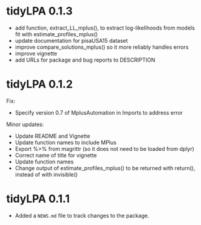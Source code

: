 # tidyLPA 0.1.3

* add function, extract_LL_mplus(), to extract log-likelihoods from models fit with estimate_profiles_mplus()
* update documentation for pisaUSA15 dataset
* improve compare_solutions_mplus() so it more reliably handles errors
* improve vignette
* add URLs for package and bug reports to DESCRIPTION

# tidyLPA 0.1.2

Fix: 

* Specify version 0.7 of MplusAutomation in Imports to address error

Minor updates: 

* Update README and Vignette
* Update function names to include MPlus
* Export %>% from magrittr (so it does not need to be loaded from dplyr)
* Correct name of title for vignette
* Update function names
* Change output of estimate_profiles_mplus() to be returned with return(), instead of with invisible()

# tidyLPA 0.1.1

* Added a `NEWS.md` file to track changes to the package.
